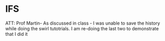 # IFS
ATT: Prof Martin-
As discussed in class - I was unable to save the history while doing the swirl tutotrials.
I am re-doing the last two to demonstrate that I did it
